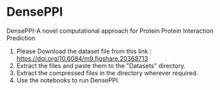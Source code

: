 # DensePPI
DensePPI-A novel computational approach for Protein Protein Interaction Prediction
1. Please Download the dataset file from this link : https://doi.org/10.6084/m9.figshare.20368713
2. Extract the files and paste them to the "Datasets" directory.
3. Extract the compressed files in the directory wherever required.
4. Use the notebooks to run DensePPI.

